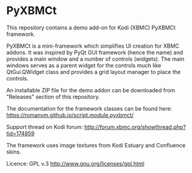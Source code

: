 PyXBMCt
=======

This repository contains a demo add-on for Kodi (XBMC) PyXBMCt framework.

PyXBMCt is a mini-framework which simplifies UI creation for XBMC addons. It was inspired by PyQt GUI framework (hence the name) and provides a main window and a number of controls (widgets). The main windows serves as a parent widget for the controls much like QtGui.QWidget class and provides a grid layout manager to place the controls.

An installable ZIP file for the demo addon can be downloaded from "Releases" section of this repository.

The documentation for the framework classes can be found here: https://romanvm.github.io/script.module.pyxbmct/

Support thread on Kodi forum: http://forum.xbmc.org/showthread.php?tid=174859

The framework uses image textures from Kodi Estuary and Confluence skins.

Licence: GPL v.3 http://www.gnu.org/licenses/gpl.html
